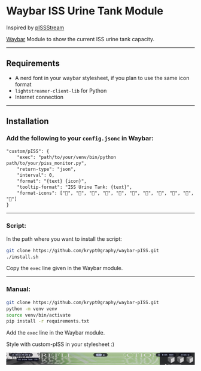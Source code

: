 # Waybar ISS Urine Tank Module

Inspired by [pISSStream](https://github.com/Jaennaet/pISSStream/)

[Waybar](https://github.com/Alexays/Waybar) Module to show the current ISS urine tank capacity.

---

## Requirements
  
- A nerd font in your waybar stylesheet, if you plan to use the same icon format  
- `lightstreamer-client-lib` for Python
- Internet connection

---

## Installation

### Add the following to your `config.jsonc` in Waybar:

```jsonc
"custom/pISS": {
    "exec": "path/to/your/venv/bin/python path/to/your/piss_monitor.py",
    "return-type": "json",
    "interval": 0,
    "format": "{text} {icon}",
    "tooltip-format": "ISS Urine Tank: {text}",
    "format-icons": ["󰂎", "󰁺", "󰁻", "󰁼", "󰁽", "󰁾", "󰁿", "󰂀", "󰂁", "󰂂", "󰁹"]
}
```

---

### Script:

In the path where you want to install the script:

```bash
git clone https://github.com/krypt0graphy/waybar-pISS.git
./install.sh
```

Copy the `exec` line given in the Waybar module.

---

### Manual:

```bash
git clone https://github.com/krypt0graphy/waybar-pISS.git
python -m venv venv
source venv/bin/activate
pip install -r requirements.txt
```

Add the `exec` line in the Waybar module.


Style with custom-pISS in your stylesheet :)

![Screenshot, wallpaper by @ceramicnoise](https://github.com/krypt0graphy/waybar-pISS/blob/main/screenshot.png?raw=true)